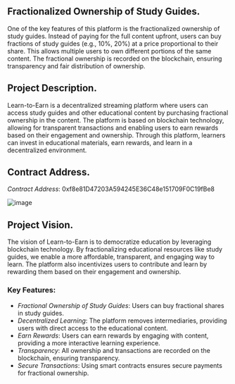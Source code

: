 ## Fractionalized Ownership of Study Guides.
One of the key features of this platform is the fractionalized ownership of study guides. Instead of paying for the full content upfront, users can buy fractions of study guides (e.g., 10%, 20%) at a price proportional to their share. This allows multiple users to own different portions of the same content. The fractional ownership is recorded on the blockchain, ensuring transparency and fair distribution of ownership.

## Project Description.
Learn-to-Earn is a decentralized streaming platform where users can access study guides and other educational content by purchasing fractional ownership in the content. The platform is based on blockchain technology, allowing for transparent transactions and enabling users to earn rewards based on their engagement and ownership. Through this platform, learners can invest in educational materials, earn rewards, and learn in a decentralized environment.

## Contract Address.
*Contract Address*: 0xf8e81D47203A594245E36C48e151709F0C19fBe8

![image](https://github.com/user-attachments/assets/0421e5e0-e61b-4906-871c-61f8d4403f34)


## Project Vision.
The vision of Learn-to-Earn is to democratize education by leveraging blockchain technology. By fractionalizing educational resources like study guides, we enable a more affordable, transparent, and engaging way to learn. The platform also incentivizes users to contribute and learn by rewarding them based on their engagement and ownership.

### Key Features:
- *Fractional Ownership of Study Guides*: Users can buy fractional shares in study guides.
- *Decentralized Learning*: The platform removes intermediaries, providing users with direct access to the educational content.
- *Earn Rewards*: Users can earn rewards by engaging with content, providing a more interactive learning experience.
- *Transparency*: All ownership and transactions are recorded on the blockchain, ensuring transparency.
- *Secure Transactions*: Using smart contracts ensures secure payments for fractional ownership.

